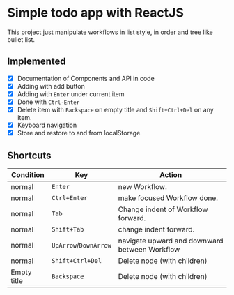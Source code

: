 # Simple todo app with ReactJS

This project just manipulate workflows in list style, in order and tree like bullet list.
## Implemented
- [x] Documentation of Components and API in code
- [x] Adding with add button
- [x] Adding with `Enter` under current item
- [x] Done with `Ctrl-Enter`
- [x] Delete item with `Backspace` on empty title and `Shift+Ctrl+Del` on any item.
- [x] Keyboard navigation
- [x] Store and restore to and from localStorage.

## Shortcuts

| Condition | Key | Action |
|---|---|---|
| normal | `Enter` | new Workflow. |
| normal | `Ctrl+Enter` | make focused Workflow done. |
| normal | `Tab` | Change indent of Workflow forward. |
| normal | `Shift+Tab` | change indent forward. |
| normal | `UpArrow`/`DownArrow` | navigate upward and downward between Workflow |
| normal | `Shift+Ctrl+Del` | Delete node (with children) |
| Empty title | `Backspace` | Delete node (with children) |
